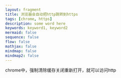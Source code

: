 ```yaml
---
layout: fragment
title: 浏览器会自动把http跳转到https
tags: [chrome, https]
description: some word here
keywords: keyword1, keyword2
mermaid: false
sequence: false
flow: false
mathjax: false
mindmap: false
mindmap2: false
---
```


chrome中，强制清除缓存关闭重新打开，就可以访问http
